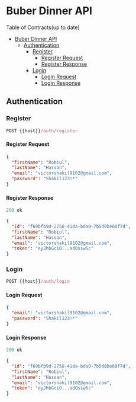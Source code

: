 # Buber Dinner API

Table of Contracts(up to date)

- [Buber Dinner API](#buber-dinner-api)
  - [Authentication](#authentication)
    - [Register](#register)
      - [Register Request](#register-request)
      - [Register Response](#register-response)
    - [Login](#login)
      - [Login Request](#login-request)
      - [Login Response](#login-response)

## Authentication

### Register

```js
POST {{host}}/auth/register
```

#### Register Request

```json
{
  "firstName": "Robiul",
  "lastName": "Hassan",
  "email": "victorshakil9102@gmail.com",
  "password": "Shakil123!*"
}
```

#### Register Response

```js
200 ok
```

```json
{
  "id": "f69bfb9d-2758-41da-bda0-7b5d0be60f7d",
  "firstName": "Robiul",
  "lastName": "Hassan",
  "email": "victorshakil9102@gmail.com",
  "token": "eyJhbGciO...adQssw5c"
}
```

### Login

```js
POST {{host}}/auth/login
```

#### Login Request

```json
{
  "email": "victorshakil9102@gmail.com",
  "password": "Shakil123!*"
}
```

#### Login Response

```js
200 ok
```

```json
{
  "id": "f69bfb9d-2758-41da-bda0-7b5d0be60f7d",
  "firstName": "Robiul",
  "lastName": "Hassan",
  "email": "victorshakil9102@gmail.com",
  "token": "eyJhbGciO...adQssw5c"
}
```
